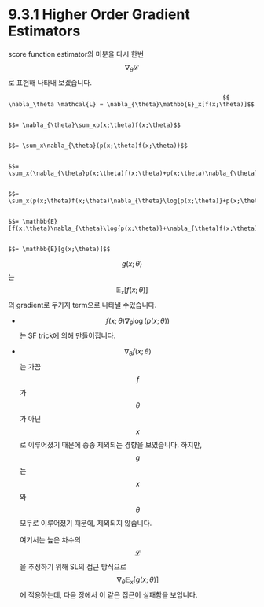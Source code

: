 # 9.3.1 Higher Order Gradient Estimators

 score function estimator의 미분을 다시 한번 $$\nabla_\theta \mathcal{L}$$로 표현해 나타내 보겠습니다.

                                                                 $$ \nabla_\theta \mathcal{L} = \nabla_{\theta}\mathbb{E}_x[f(x;\theta)]$$

                                                                           $$= \nabla_{\theta}\sum_xp(x;\theta)f(x;\theta)$$

                                                                           $$= \sum_x\nabla_{\theta}(p(x;\theta)f(x;\theta))$$

                                                                           $$= \sum_x(\nabla_{\theta}p(x;\theta)f(x;\theta)+p(x;\theta)\nabla_{\theta}f(x;\theta))$$

                                                                           $$= \sum_x(p(x;\theta)f(x;\theta)\nabla_{\theta}\log{p(x;\theta)}+p(x;\theta)\nabla_{\theta}f(x;\theta))$$

                                                                           $$= \mathbb{E}[f(x;\theta)\nabla_{\theta}\log{p(x;\theta)}+\nabla_{\theta}f(x;\theta))]$$

                                                                           $$= \mathbb{E}[g(x;\theta)]$$

 $$g(x;\theta)$$는 $$\mathbb{E}_x[f(x;\theta)]$$의 gradient로 두가지 term으로 나타낼 수있습니다.

*  $$f(x;\theta)\nabla_\theta\log(p(x;\theta))$$는 SF trick에 의해 만들어집니다.
* $$ \nabla_\theta f(x;\theta)$$는 가끔 $$f$$가 $$\theta$$가 아닌$$x$$로 이루어졌기 때문에 종종 제외되는 경향을 보였습니다. 하지만, $$g$$ 는 $$x$$와 $$\theta$$ 모두로 이루어졌기 때문에, 제외되지 않습니다. 

  여기서는 높은 차수의 $$\mathcal{L}$$을 추정하기 위해 SL의 접근 방식으로 $$\nabla_\theta\mathbb{E}_x [g(x;\theta)]$$에 적용하는데, 다음 장에서 이 같은 접근이 실패함을 보입니다.

